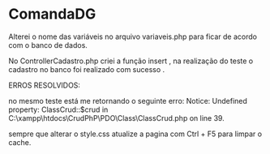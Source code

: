 # ComandaDG

Alterei o nome das variáveis no arquivo variaveis.php para ficar de acordo com o banco de dados.

No ControllerCadastro.php criei a função insert , na realização do teste o cadastro no banco foi realizado com sucesso . 

ERROS RESOLVIDOS:

no mesmo teste está me retornando o seguinte erro: 
Notice: Undefined property: ClassCrud::$crud in C:\xampp\htdocs\CrudPhP\PDO\Class\ClassCrud.php on line 39.


sempre que alterar o style.css atualize a pagina com Ctrl + F5 para limpar o cache.

